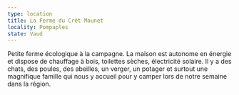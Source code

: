 ```yaml
---
type: location
title: La Ferme du Crêt Maunet
locality: Pompaples
state: Vaud
---
```

Petite ferme écologique à la campagne. La maison est autonome en énergie et dispose de chauffage à bois, toilettes sèches, électricité solaire. Il y a des chats, des poules, des abeilles, un verger, un potager et surtout une magnifique famille qui nous y accueil pour y camper lors de notre semaine dans la région.
